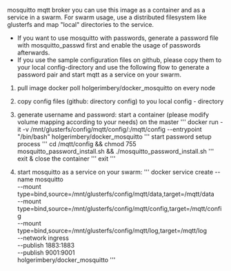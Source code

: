 
mosquitto mqtt broker
you can use this image as a container and as a service in a swarm.
For swarm usage, use a distributed filesystem like glusterfs and map "local" directories to the service.
  * If you want to use mosquitto with passwords, generate a password file with mosquitto_passwd first and enable the usage of passwords afterwards.
  * If you use the sample configuration files on github, please copy them to your local config-directory and use the following flow to generate a password pair and start mqtt as a service on your swarm.





  1. pull image docker poll holgerimbery/docker_mosquitto on every node

  2. copy config files (github: directory config) to you local config - directory

  3.  generate username and password:
start a container (please modify volume mapping according to your needs) on the master
'''
 docker run -it -v /mnt/glusterfs/config/mqtt/config/:/mqtt/config --entrypoint "/bin/bash"  holgerimbery/docker_mosquitto
'''
start password setup process
'''
cd /mqtt/config && chmod 755 mosquitto_password_install.sh && ./mosquitto_password_install.sh
'''
exit & close the container
'''
exit
'''


  4. start mosquitto as a service on your swarm:
'''
docker service create --name mosquitto \
--mount type=bind,source=/mnt/glusterfs/config/mqtt/data,target=/mqtt/data \
--mount type=bind,source=/mnt/glusterfs/config/mqtt/config,target=/mqtt/config \
--mount type=bind,source=/mnt/glusterfs/config/mqtt/log,target=/mqtt/log \
--network ingress \
--publish 1883:1883 \
--publish 9001:9001 \
holgerimbery/docker_mosquitto
'''
